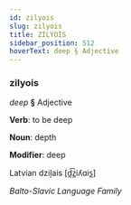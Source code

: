 ```yaml
---
id: zilyois
slug: zilyois
title: ZİLYOİS
sidebar_position: 512
hoverText: deep § Adjective
---
```


### zilyois

*deep* **§** Adjective

**Verb**: to be deep

**Noun**: depth

**Modifier**: deep

Latvian dziļais [d̪͡z̪iʎɑis̪]

*Balto-Slavic Language Family*